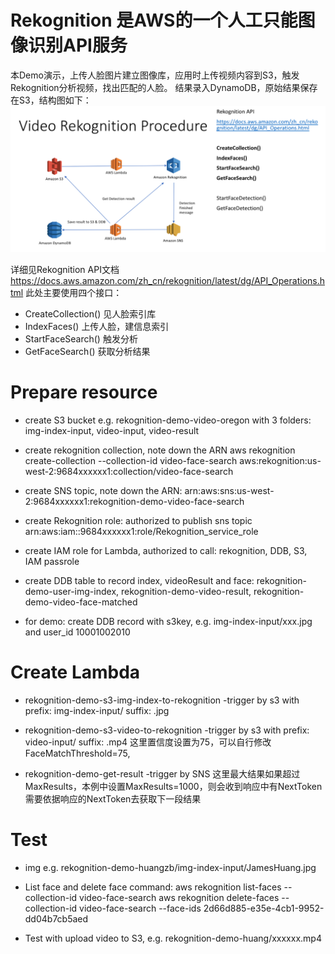 # Rekognition 是AWS的一个人工只能图像识别API服务
本Demo演示，上传人脸图片建立图像库，应用时上传视频内容到S3，触发Rekognition分析视频，找出匹配的人脸。
结果录入DynamoDB，原始结果保存在S3，结构图如下：
![结构图](https://github.com/hawkey999/aws-rekognition-video-face-detection-demo/blob/master/Architect.png
)

详细见Rekognition API文档 https://docs.aws.amazon.com/zh_cn/rekognition/latest/dg/API_Operations.html
此处主要使用四个接口：
* CreateCollection() 见人脸索引库
* IndexFaces() 上传人脸，建信息索引
* StartFaceSearch() 触发分析
* GetFaceSearch() 获取分析结果

# Prepare resource
* create S3 bucket e.g. rekognition-demo-video-oregon
	with 3 folders: img-index-input, video-input, video-result

* create rekognition collection, note down the ARN
	aws rekognition create-collection --collection-id video-face-search
	aws:rekognition:us-west-2:9684xxxxxx1:collection/video-face-search

* create SNS topic, note down the ARN: 
	arn:aws:sns:us-west-2:9684xxxxxx1:rekognition-demo-video-face-search

* create Rekognition role: authorized to publish sns topic
	arn:aws:iam::9684xxxxxx1:role/Rekognition_service_role

* create IAM role for Lambda, authorized to call: rekognition, DDB, S3, IAM passrole

* create DDB table to record index, videoResult and face: 
	rekognition-demo-user-img-index, rekognition-demo-video-result, rekognition-demo-video-face-matched

* for demo: create DDB record with s3key, e.g. img-index-input/xxx.jpg and user_id 10001002010

# Create Lambda
* rekognition-demo-s3-img-index-to-rekognition
	-trigger by s3 with prefix: img-index-input/ suffix: .jpg

* rekognition-demo-s3-video-to-rekognition
	-trigger by s3 with prefix: video-input/ suffix: .mp4
	这里置信度设置为75，可以自行修改 FaceMatchThreshold=75,

* rekognition-demo-get-result
	-trigger by SNS
	这里最大结果如果超过MaxResults，本例中设置MaxResults=1000，则会收到响应中有NextToken
	需要依据响应的NextToken去获取下一段结果

# Test
* img
	e.g. rekognition-demo-huangzb/img-index-input/JamesHuang.jpg

* List face and delete face command:
	aws rekognition list-faces --collection-id video-face-search
	aws rekognition delete-faces --collection-id video-face-search --face-ids 2d66d885-e35e-4cb1-9952-dd04b7cb5aed

* Test with upload video to S3, e.g. rekognition-demo-huang/xxxxxx.mp4
